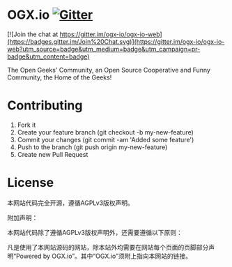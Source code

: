 # OGX.io [![Gitter](https://badges.gitter.im/Join%20Chat.svg)](https://gitter.im/ogx-io/ogx-io-web?utm_source=badge&utm_medium=badge&utm_campaign=pr-badge)

[![Join the chat at https://gitter.im/ogx-io/ogx-io-web](https://badges.gitter.im/Join%20Chat.svg)](https://gitter.im/ogx-io/ogx-io-web?utm_source=badge&utm_medium=badge&utm_campaign=pr-badge&utm_content=badge)

The Open Geeks' Community, an Open Source Cooperative and Funny Community, the Home of the Geeks!

# Contributing

1. Fork it
2. Create your feature branch (git checkout -b my-new-feature)
3. Commit your changes (git commit -am 'Added some feature')
4. Push to the branch (git push origin my-new-feature)
5. Create new Pull Request

# License

本网站代码完全开源，遵循AGPLv3版权声明。

附加声明：

本网站代码除了遵循AGPLv3版权声明外，还需要遵循以下原则：

凡是使用了本网站源码的网站，除本站外均需要在网站每个页面的页脚部分声明“Powered by OGX.io”。其中“OGX.io”须附上指向本网站的链接。